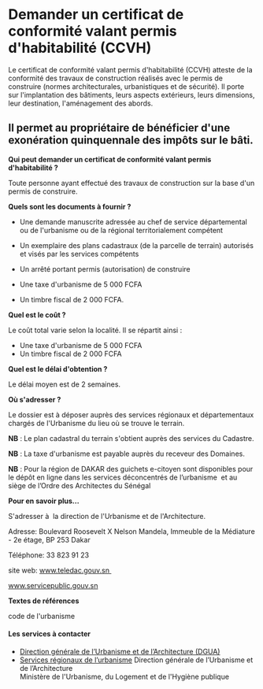 # Demander un certificat de conformité valant permis d'habitabilité (CCVH)

Le certificat de conformité valant permis d'habitabilité (CCVH) atteste de la conformité des travaux de construction réalisés avec le permis de construire (normes architecturales, urbanistiques et de sécurité). Il porte sur l'implantation des bâtiments, leurs aspects extérieurs, leurs dimensions, leur destination, l'aménagement des abords.  
  
Il permet au propriétaire de bénéficier d'une exonération quinquennale des impôts sur le bâti.
---------------------------------------------------------------------------------------------------------------------------------------------------------------------------------------------------------------------------------------------------------------------------------------------------------------------------------------------------------------------------------------------------------------------------------------------------------

**Qui peut demander un certificat de conformité valant permis d'habitabilité ?**

Toute personne ayant effectué des travaux de construction sur la base d'un permis de construire.

**Quels sont les documents à fournir ?**

*   Une demande manuscrite adressée au chef de service départemental ou de l'urbanisme ou de la régional territorialement compétent  
    
*   Un exemplaire des plans cadastraux (de la parcelle de terrain) autorisés et visés par les services compétents  
    
*   Un arrêté portant permis (autorisation) de construire  
    
*   Une taxe d'urbanisme de 5 000 FCFA  
    
*   Un timbre fiscal de 2 000 FCFA.

**Quel est le coût ?**

Le coût total varie selon la localité. Il se répartit ainsi :  

*   Une taxe d'urbanisme de 5 000 FCFA
*   Un timbre fiscal de 2 000 FCFA

**Quel est le délai d'obtention ?**

Le délai moyen est de 2 semaines.  

**Où s'adresser ?**

Le dossier est à déposer auprès des services régionaux et départementaux chargés de l'Urbanisme du lieu où se trouve le terrain.

**NB** : Le plan cadastral du terrain s'obtient auprès des services du Cadastre.  
  
**NB** : La taxe d'urbanisme est payable auprès du receveur des Domaines.

**NB** : Pour la région de DAKAR des guichets e-citoyen sont disponibles pour le dépôt en ligne dans les services déconcentrés de l’urbanisme  et au siège de l’Ordre des Architectes du Sénégal

**Pour en savoir plus...**

S'adresser à  la direction de l'Urbanisme et de l'Architecture.

Adresse: Boulevard Roosevelt X Nelson Mandela, Immeuble de la Médiature - 2e étage, BP 253 Dakar

Téléphone: 33 823 91 23

site web: www.teledac.gouv.sn 

www.servicepublic.gouv.sn

**Textes de références**

code de l'urbanisme

#### Les services à contacter

*   [Direction générale de l’Urbanisme et de l’Architecture (DGUA)](../../../services/direction-generale-de-lurbanisme-et-de-larchitecture-dgua.md)
*   [Services régionaux de l’urbanisme](../../../services/services-regionaux-de-lurbanisme.md) Direction générale de l’Urbanisme et de l’Architecture  
    Ministère de l'Urbanisme, du Logement et de l'Hygiène publique